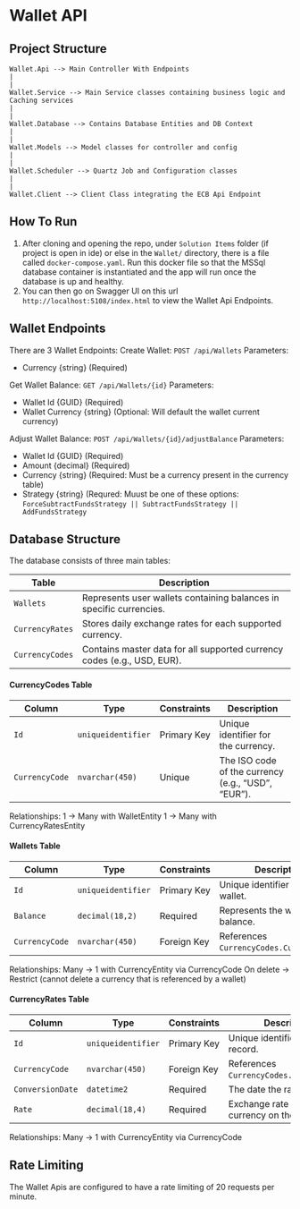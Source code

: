# Wallet API

## Project Structure

```
Wallet.Api --> Main Controller With Endpoints
|
|
Wallet.Service --> Main Service classes containing business logic and Caching services
|
|
Wallet.Database --> Contains Database Entities and DB Context
|
|
Wallet.Models --> Model classes for controller and config
|
|
Wallet.Scheduler --> Quartz Job and Configuration classes 
|
|
Wallet.Client --> Client Class integrating the ECB Api Endpoint
```


## How To Run

1. After cloning and opening the repo, under `Solution Items` folder (if project is open in ide) or else in the `Wallet/` directory, there is a file called ` docker-compose.yaml `. Run this docker file so that the MSSql database container is instantiated and the app will run once the database is up and healthy.
2. You can then go on Swagger UI on this url ` http://localhost:5108/index.html ` to view the Wallet Api Endpoints.


## Wallet Endpoints

There are 3 Wallet Endpoints:
Create Wallet:
` POST /api/Wallets `
Parameters: 
 - Currency {string} (Required)

Get Wallet Balance:
` GET /api/Wallets/{id} `
Parameters: 
 - Wallet Id {GUID} (Required)
 - Wallet Currency {string} (Optional: Will default the wallet current currency)

Adjust Wallet Balance:
` POST /api/Wallets/{id}/adjustBalance `
Parameters:
 - Wallet Id {GUID} (Required)
 - Amount {decimal} (Required)
 - Currency {string} (Required: Must be a currency present in the currency table)
 - Strategy {string} (Requred: Muust be one of these options: ` ForceSubtractFundsStrategy || SubtractFundsStrategy || AddFundsStrategy `


## Database Structure

The database consists of three main tables:

| Table           | Description                                                             |
| --------------- | ----------------------------------------------------------------------- |
| `Wallets`       | Represents user wallets containing balances in specific currencies.     |
| `CurrencyRates` | Stores daily exchange rates for each supported currency.                |
| `CurrencyCodes` | Contains master data for all supported currency codes (e.g., USD, EUR). |


#### CurrencyCodes Table

| Column         | Type               | Constraints | Description                                        |
| -------------- | ------------------ | ----------- | -------------------------------------------------- |
| `Id`           | `uniqueidentifier` | Primary Key | Unique identifier for the currency.                |
| `CurrencyCode` | `nvarchar(450)`    | Unique      | The ISO code of the currency (e.g., “USD”, “EUR”). |

Relationships:
1 → Many with WalletEntity
1 → Many with CurrencyRatesEntity


#### Wallets Table

| Column         | Type               | Constraints | Description                              |
| -------------- | ------------------ | ----------- | ---------------------------------------- |
| `Id`           | `uniqueidentifier` | Primary Key | Unique identifier for the wallet.        |
| `Balance`      | `decimal(18,2)`    | Required    | Represents the wallet’s balance.         |
| `CurrencyCode` | `nvarchar(450)`    | Foreign Key | References `CurrencyCodes.CurrencyCode`. |

Relationships:
Many → 1 with CurrencyEntity via CurrencyCode
On delete → Restrict (cannot delete a currency that is referenced by a wallet)


#### CurrencyRates Table

| Column           | Type               | Constraints | Description                                       |
| ---------------- | ------------------ | ----------- | ------------------------------------------------- |
| `Id`             | `uniqueidentifier` | Primary Key | Unique identifier for the rate record.            |
| `CurrencyCode`   | `nvarchar(450)`    | Foreign Key | References `CurrencyCodes.CurrencyCode`.          |
| `ConversionDate` | `datetime2`        | Required    | The date the rate applies to.                     |
| `Rate`           | `decimal(18,4)`    | Required    | Exchange rate for the currency on the given date. |

Relationships:
Many → 1 with CurrencyEntity via CurrencyCode


## Rate Limiting

The Wallet Apis are configured to have a rate limiting of 20 requests per minute.

